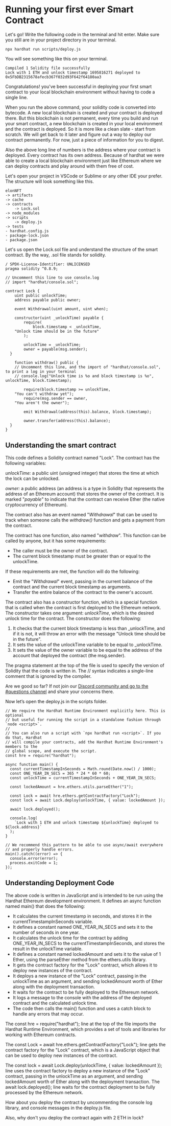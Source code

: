 # Running your first ever Smart Contract

Let's go! Write the following code in the terminal and hit enter. Make sure you still are in your project directory in your terminal.

```
npx hardhat run scripts/deploy.js
```

You will see something like this on your terminal.

```
Compiled 1 Solidity file successfully
Lock with 1 ETH and unlock timestamp 1695816271 deployed to 0x5FbDB2315678afecb367f032d93F642f64180aa3
```

Congratulations! you've been successful in deploying your first smart contract to your local blockchain environment without having to code a single line.

When you run the above command, your solidity code is converted into bytecode. A new local blockchain is created and your contract is deployed there. But this blockchain is not permanent, every time you build and run your smart contract, a new blockchain is created in your local environment and the contract is deployed. So it is more like a clean slate - start from scratch. We will get back to it later and figure out a way to deploy our contract permanently. For now, just a piece of information for you to digest.

Also the above long line of numbers is the address where your contract is deployed. Every contract has its own address. Because of hardhat we were able to create a local blockchain environment just like Ethereum where we can deploy contracts and play around with them free of cost.

Let's open your project in VSCode or Sublime or any other IDE your prefer. The structure will look something like this.

```
elonNFT
-> artifacts
-> cache
-> contracts
    -> Lock.sol
-> node_modules
-> scripts
    -> deploy.js
-> tests
- hardhat.config.js
- package-lock.json
- package.json
```

Let's us open the Lock.sol file and understand the structure of the smart contract. By the way, .sol file stands for solidity.

```
/ SPDX-License-Identifier: UNLICENSED
pragma solidity ^0.8.9;

// Uncomment this line to use console.log
// import "hardhat/console.sol";

contract Lock {
    uint public unlockTime;
    address payable public owner;

    event Withdrawal(uint amount, uint when);

    constructor(uint _unlockTime) payable {
        require(
            block.timestamp < _unlockTime,
    "Unlock time should be in the future"
        );

        unlockTime = _unlockTime;
        owner = payable(msg.sender);
  }

    function withdraw() public {
    // Uncomment this line, and the import of "hardhat/console.sol", to print a log in your terminal
    // console.log("Unlock time is %o and block timestamp is %o", unlockTime, block.timestamp);

        require(block.timestamp >= unlockTime,
    "You can't withdraw yet");
        require(msg.sender == owner,
    "You aren't the owner");

        emit Withdrawal(address(this).balance, block.timestamp);

        owner.transfer(address(this).balance);
  }
}
```

## Understanding the smart contract

This code defines a Solidity contract named "Lock". The contract has the following variables:

_unlockTime:_ a public uint (unsigned integer) that stores the time at which the lock can be unlocked.

_owner:_ a public address (an address is a type in Solidity that represents the address of an Ethereum account) that stores the owner of the contract. It is marked "_payable_" to indicate that the contract can receive Ether (the native cryptocurrency of Ethereum).

The contract also has an event named "_Withdrawal_" that can be used to track when someone calls the _withdraw()_ function and gets a payment from the contract.

The contract has one function, also named "_withdraw_". This function can be called by anyone, but it has some requirements:

- The caller must be the owner of the contract.
- The current block timestamp must be greater than or equal to the unlockTime.

If these requirements are met, the function will do the following:

- Emit the "_Withdrawal_" event, passing in the current balance of the contract and the current block timestamp as arguments.
- Transfer the entire balance of the contract to the owner's account.

The contract also has a constructor function, which is a special function that is called when the contract is first deployed to the Ethereum network. The constructor takes one argument: _unlockTime_, which is the desired unlock time for the contract. The constructor does the following:

1.  It checks that the current block timestamp is less than \_unlockTime, and if it is not, it will throw an error with the message "Unlock time should be in the future".
2.  It sets the value of the unlockTime variable to be equal to \_unlockTime.
3.  It sets the value of the owner variable to be equal to the address of the account that deployed the contract (the msg.sender).

The pragma statement at the top of the file is used to specify the version of Solidity that the code is written in. The // syntax indicates a single-line comment that is ignored by the compiler.

Are we good so far? If not join our [Discord community and go to the #questions channel](https://discord.gg/vbVMUwXWgc) and share your concerns there.

Now let’s open the deploy.js in the scripts folder.

```
// We require the Hardhat Runtime Environment explicitly here. This is optional
// but useful for running the script in a standalone fashion through `node <script>`.
//
// You can also run a script with `npx hardhat run <script>`. If you do that, Hardhat
// will compile your contracts, add the Hardhat Runtime Environment's members to the
// global scope, and execute the script.
const hre = require("hardhat");

async function main() {
  const currentTimestampInSeconds = Math.round(Date.now() / 1000);
  const ONE_YEAR_IN_SECS = 365 * 24 * 60 * 60;
  const unlockTime = currentTimestampInSeconds + ONE_YEAR_IN_SECS;

  const lockedAmount = hre.ethers.utils.parseEther("1");

  const Lock = await hre.ethers.getContractFactory("Lock");
  const lock = await Lock.deploy(unlockTime, { value: lockedAmount });

  await lock.deployed();

  console.log(
    `Lock with 1 ETH and unlock timestamp ${unlockTime} deployed to ${lock.address}`
  );
}

// We recommend this pattern to be able to use async/await everywhere
// and properly handle errors.
main().catch((error) => {
  console.error(error);
  process.exitCode = 1;
});
```

## Understanding Deployment Code

The above code is written in JavaScript and is intended to be run using the Hardhat Ethereum development environment. It defines an async function named main() that does the following:

- It calculates the current timestamp in seconds, and stores it in the currentTimestampInSeconds variable.
- It defines a constant named ONE_YEAR_IN_SECS and sets it to the number of seconds in one year.
- It calculates the unlock time for the contract by adding ONE_YEAR_IN_SECS to the currentTimestampInSeconds, and stores the result in the unlockTime variable.
- It defines a constant named lockedAmount and sets it to the value of 1 Ether, using the parseEther method from the ethers.utils library.
- It gets the contract factory for the "Lock" contract, which allows it to deploy new instances of the contract.
- It deploys a new instance of the "Lock" contract, passing in the unlockTime as an argument, and sending lockedAmount worth of Ether along with the deployment transaction.
- It waits for the contract to be fully deployed to the Ethereum network.
- It logs a message to the console with the address of the deployed contract and the calculated unlock time.
- The code then calls the main() function and uses a catch block to handle any errors that may occur.

The const hre = require("hardhat"); line at the top of the file imports the Hardhat Runtime Environment, which provides a set of tools and libraries for working with Ethereum contracts.

The const Lock = await hre.ethers.getContractFactory("Lock"); line gets the contract factory for the "Lock" contract, which is a JavaScript object that can be used to deploy new instances of the contract.

The const lock = await Lock.deploy(unlockTime, { value: lockedAmount }); line uses the contract factory to deploy a new instance of the "Lock" contract, passing in the unlockTime as an argument, and sending lockedAmount worth of Ether along with the deployment transaction. The await lock.deployed(); line waits for the contract deployment to be fully processed by the Ethereum network.

How about you deploy the contract by uncommenting the console log library, and console messages in the deploy.js file.

Also, why don't you deploy the contract again with 2 ETH in lock?
